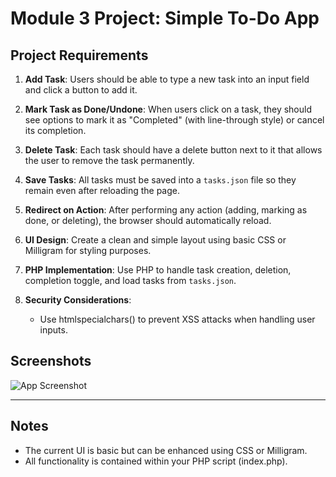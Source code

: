 

# Module 3 Project: Simple To-Do App

## Project Requirements
1. **Add Task**: Users should be able to type a new task into an input field and click a button to add it.

2. **Mark Task as Done/Undone**: When users click on a task, they should see options to mark it as "Completed" (with line-through style) or cancel its completion.

3. **Delete Task**: Each task should have a delete button next to it that allows the user to remove the task permanently.

4. **Save Tasks**: All tasks must be saved into a `tasks.json` file so they remain even after reloading the page.

5. **Redirect on Action**: After performing any action (adding, marking as done, or deleting), the browser should automatically reload.

6. **UI Design**: Create a clean and simple layout using basic CSS or Milligram for styling purposes.

7. **PHP Implementation**: Use PHP to handle task creation, deletion, completion toggle, and load tasks from `tasks.json`.

8. **Security Considerations**:
   - Use htmlspecialchars() to prevent XSS attacks when handling user inputs.

## Screenshots
![App Screenshot]('screenshots/preview.jpg')

---



## Notes
- The current UI is basic but can be enhanced using CSS or Milligram.
- All functionality is contained within your PHP script (index.php).
```